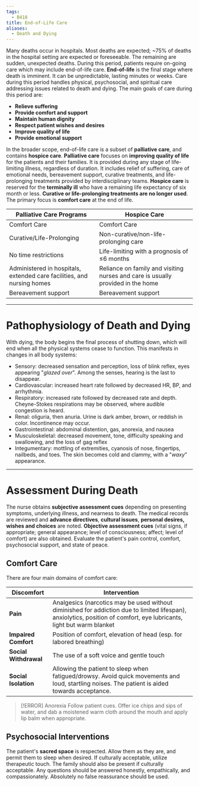 ```yaml
---
tags:
  - B418
title: End-of-Life Care
aliases:
  - Death and Dying
---
```

Many deaths occur in hospitals. Most deaths are expected; ~75% of deaths in the hospital setting are expected or foreseeable. The remaining are sudden, unexpected deaths. During this period, patients require on-going care which may include end-of-life care. **End-of-life** is the final stage where death is imminent. It can be unpredictable, lasting minutes or weeks. Care during this period handles physical, psychosocial, and spiritual care addressing issues related to death and dying. The main goals of care during this period are:
- **Relieve suffering**
- **Provide comfort and support**
- **Maintain human dignity**
- **Respect patient wishes and desires**
- **Improve quality of life** 
- **Provide emotional support**

In the broader scope, end-of-life care is a subset of **palliative care**, and contains **hospice care**. **Palliative care** focuses on **improving quality of life** for the patients and their families. It is provided during any stage of life-limiting illness, regardless of duration. It includes relief of suffering, care of emotional needs, bereavement support, curative treatments, and life-prolonging treatments provided by interdisciplinary teams. **Hospice care** is reserved for the **terminally ill** who have a remaining life expectancy of six month or less. **Curative or life-prolonging treatments are no longer used**. The primary focus is **comfort care** at the end of life.

| Palliative Care Programs                                               | Hospice Care                                                                    |
| ---------------------------------------------------------------------- | ------------------------------------------------------------------------------- |
| Comfort Care                                                           | Comfort Care                                                                    |
| Curative/Life-Prolonging                                               | Non-curative/non-life-prolonging care                                           |
| No time restrictions                                                   | Life-limiting with a prognosis of ≤6 months                                     |
| Administered in hospitals, extended care facilities, and nursing homes | Reliance on family and visiting nurses and care is usually provided in the home |
| Bereavement support                                                    | Bereavement support                                                             |
___
# Pathophysiology of Death and Dying
With dying, the body begins the final process of shutting down, which will end when all the physical systems cease to function. This manifests in changes in all body systems:
- Sensory: decreased sensation and perception, loss of blink reflex, eyes appearing "*glazed over*". Among the senses, hearing is the last to disappear.
- Cardiovascular: increased heart rate followed by decreased HR, BP, and arrhythmia.
- Respiratory: increased rate followed by decreased rate and depth. Cheyne-Stokes respirations may be observed, where audible congestion is heard.
- Renal: oliguria, then anuria. Urine is dark amber, brown, or reddish in color. Incontinence may occur.
- Gastrointestinal: abdominal distention, gas, anorexia, and nausea
- Musculoskeletal: decreased movement, tone, difficulty speaking and swallowing, and the loss of gag reflex
- Integumentary: mottling of extremities, cyanosis of nose, fingertips, nailbeds, and toes. The skin becomes cold and clammy, with a "*waxy*" appearance.
___
# Assessment During Death
The nurse obtains **subjective assessment cues** depending on presenting symptoms, underlying illness, and nearness to death. The medical records are reviewed and **advance directives**, **cultural issues**, **personal desires, wishes and choices** are noted. **Objective assessment cues** (vital signs, if appropriate; general appearance; level of consciousness; affect; level of comfort) are also obtained. Evaluate the patient's pain control, comfort, psychosocial support, and state of peace.
## Comfort Care
There are four main domains of comfort care:

| Discomfort            | Intervention                                                                                                                                                          |
| --------------------- | --------------------------------------------------------------------------------------------------------------------------------------------------------------------- |
| **Pain**              | Analgesics (narcotics may be used without diminished for addiction due to limited lifespan), anxiolytics, position of comfort, eye lubricants, light but warm blanket |
| **Impaired Comfort**  | Position of comfort, elevation of head (esp. for labored breathing)                                                                                                   |
| **Social Withdrawal** | The use of a soft voice and gentle touch                                                                                                                              |
| **Social Isolation**  | Allowing the patient to sleep when fatigued/drowsy. Avoid quick movements and loud, startling noises. The patient is aided towards acceptance.                        |
>[!ERROR] Anorexia
>Follow patient cues. Offer ice chips and sips of water, and dab a moistened warm cloth around the mouth and apply lip balm when appropriate.
## Psychosocial Interventions
The patient's **sacred space** is respected. Allow them as they are, and permit them to sleep when desired. If culturally acceptable, utilize therapeutic touch. The family should also be present if culturally acceptable. Any questions should be answered honestly, empathically, and compassionately. Absolutely no false reassurance should be used.